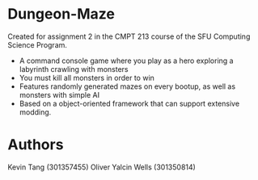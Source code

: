 # Dungeon-Maze
Created for assignment 2 in the CMPT 213 course of the SFU Computing Science Program.

- A command console game where you play as a hero exploring a labyrinth crawling with monsters 
- You must kill all monsters in order to win
- Features randomly generated mazes on every bootup, as well as monsters with simple AI
- Based on a object-oriented framework that can support extensive modding.

# Authors
Kevin Tang (301357455)
Oliver Yalcin Wells (301350814)
